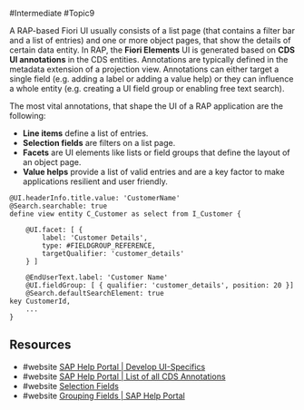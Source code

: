 #Intermediate #Topic9

A RAP-based Fiori UI usually consists of a list page (that contains a filter bar and a list of entries) and one or more object pages, that show the details of certain data entity.
In RAP, the **Fiori Elements** UI is generated based on **CDS UI annotations** in the CDS entities. Annotations are typically defined in the metadata extension of a projection view. 
Annotations can either target a single field (e.g. adding a label or adding a value help) or they can influence a whole entity (e.g. creating a UI field group or enabling free text search).

 The most vital annotations, that shape the UI of a RAP application are the following:
- **Line items** define a list of entries.
- **Selection fields** are filters on a list page.
- **Facets** are UI elements like lists or field groups that define the layout of an object page.
- **Value helps** provide a list of valid entries and are a key factor to make applications resilient and user friendly. 

``` cds
@UI.headerInfo.title.value: 'CustomerName'
@Search.searchable: true
define view entity C_Customer as select from I_Customer {

	@UI.facet: [ {
		label: 'Customer Details',
		type: #FIELDGROUP_REFERENCE,
		targetQualifier: 'customer_details'
	} ]
	
	@EndUserText.label: 'Customer Name'
	@UI.fieldGroup: [ { qualifier: 'customer_details', position: 20 }]
	@Search.defaultSearchElement: true
key	CustomerId,
	...
}
```

## Resources
- #website [SAP Help Portal | Develop UI-Specifics](https://help.sap.com/docs/ABAP_PLATFORM_NEW/fc4c71aa50014fd1b43721701471913d/024de050bbe544498d425d48106141e6.html?locale=en-US)
- #website [SAP Help Portal | List of all CDS Annotations](https://help.sap.com/docs/ABAP_PLATFORM_NEW/fc4c71aa50014fd1b43721701471913d/130e02a697e14bf8b05dd6672c56250b.html?locale=en-US)
- #website [Selection Fields](https://help.sap.com/docs/ABAP_PLATFORM_NEW/fc4c71aa50014fd1b43721701471913d/e27b082ff3b849d8adba927794ffbd4f.html?locale=en-US&q=feature+control)
- #website [Grouping Fields | SAP Help Portal](https://help.sap.com/docs/abap-cloud/abap-rap/grouping-fields?locale=en-US)